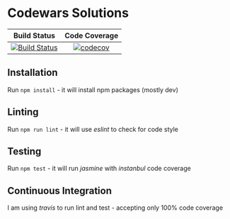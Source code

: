 # Codewars Solutions

| Build Status | Code Coverage |
| :---: | :---: |
| [![Build Status](https://travis-ci.org/gradzio/codewars-solutions.svg?branch=master)](https://travis-ci.org/gradzio/home-curiosity) | [![codecov](https://codecov.io/gh/gradzio/codewars-solutions/branch/master/graph/badge.svg)](https://codecov.io/gh/gradzio/codewars-solutions) |

## Installation
Run `npm install` - it will install npm packages (mostly dev)

## Linting
Run `npm run lint` - it will use _eslint_ to check for code style

## Testing
Run `npm test` - it will run _jasmine_ with _instanbul_ code coverage

## Continuous Integration
I am using _travis_ to run lint and test - accepting only 100% code coverage